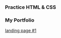 ### Practice HTML &amp; CSS

### My Portfolio
[landing page #1](https://github.com/klyuchnikoff/html/landing-1/)